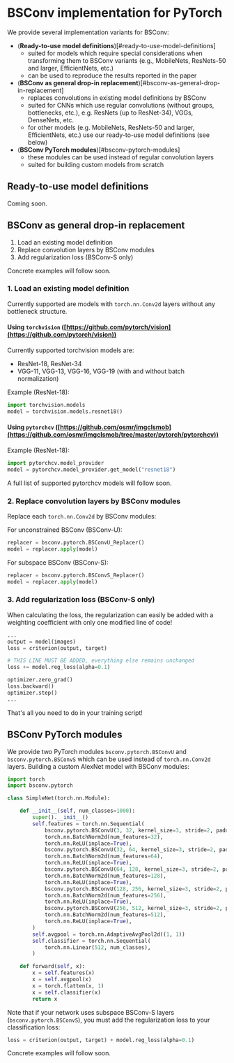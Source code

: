 BSConv implementation for PyTorch
=================================

We provide several implementation variants for BSConv:

* (**Ready-to-use model definitions**)[#ready-to-use-model-definitions]
    * suited for models which require special considerations when transforming them to BSConv variants (e.g., MobileNets, ResNets-50 and larger, EfficientNets, etc.)
    * can be used to reproduce the results reported in the paper
* (**BSConv as general drop-in replacement**)[#bsconv-as-general-drop-in-replacement]
    * replaces convolutions in existing model definitions by BSConv
    * suited for CNNs which use regular convolutions (without groups, bottlenecks, etc.), e.g. ResNets (up to ResNet-34), VGGs, DenseNets, etc.
    * for other models (e.g. MobileNets, ResNets-50 and larger, EfficientNets, etc.) use our ready-to-use model definitions (see below)
* (**BSConv PyTorch modules**)[#bsconv-pytorch-modules]
    * these modules can be used instead of regular convolution layers
    * suited for building custom models from scratch


Ready-to-use model definitions
------------------------------

Coming soon.


BSConv as general drop-in replacement
-------------------------------------

1. Load an existing model definition
2. Replace convolution layers by BSConv modules
3. Add regularization loss (BSConv-S only)

Concrete examples will follow soon.


### 1. Load an existing model definition

Currently supported are models with `torch.nn.Conv2d` layers without any bottleneck structure.

#### Using `torchvision` ([https://github.com/pytorch/vision](https://github.com/pytorch/vision))

Currently supported torchvision models are:
* ResNet-18, ResNet-34
* VGG-11, VGG-13, VGG-16, VGG-19 (with and without batch normalization)

Example (ResNet-18):

```python
import torchvision.models
model = torchvision.models.resnet18()
```

#### Using `pytorchcv` ([https://github.com/osmr/imgclsmob](https://github.com/osmr/imgclsmob/tree/master/pytorch/pytorchcv))


Example (ResNet-18):

```python
import pytorchcv.model_provider
model = pytorchcv.model_provider.get_model("resnet18")
```

A full list of supported pytorchcv models will follow soon.

### 2. Replace convolution layers by BSConv modules

Replace each `torch.nn.Conv2d` by BSConv modules:

For unconstrained BSConv (BSConv-U):

```python
replacer = bsconv.pytorch.BSConvU_Replacer()
model = replacer.apply(model)
```

For subspace BSConv (BSConv-S):

```python
replacer = bsconv.pytorch.BSConvS_Replacer()
model = replacer.apply(model)
```

### 3. Add regularization loss (BSConv-S only)

When calculating the loss, the regularization can easily be added with a weighting coefficient with only one modified line of code!

```python
...
output = model(images)
loss = criterion(output, target)

# THIS LINE MUST BE ADDED, everything else remains unchanged
loss += model.reg_loss(alpha=0.1)

optimizer.zero_grad()
loss.backward()
optimizer.step()
...
```

That's all you need to do in your training script!


BSConv PyTorch modules
----------------------

We provide two PyTorch modules `bsconv.pytorch.BSConvU` and `bsconv.pytorch.BSConvS` which can be used instead of `torch.nn.Conv2d` layers.
Building a custom AlexNet model with BSConv modules:

```python
import torch
import bsconv.pytorch

class SimpleNet(torch.nn.Module):

    def __init__(self, num_classes=1000):
        super().__init__()
        self.features = torch.nn.Sequential(
            bsconv.pytorch.BSConvU(3, 32, kernel_size=3, stride=2, padding=1),
            torch.nn.BatchNorm2d(num_features=32),
            torch.nn.ReLU(inplace=True),
            bsconv.pytorch.BSConvU(32, 64, kernel_size=3, stride=2, padding=1),
            torch.nn.BatchNorm2d(num_features=64),
            torch.nn.ReLU(inplace=True),
            bsconv.pytorch.BSConvU(64, 128, kernel_size=3, stride=2, padding=1),
            torch.nn.BatchNorm2d(num_features=128),
            torch.nn.ReLU(inplace=True),
            bsconv.pytorch.BSConvU(128, 256, kernel_size=3, stride=2, padding=1),
            torch.nn.BatchNorm2d(num_features=256),
            torch.nn.ReLU(inplace=True),
            bsconv.pytorch.BSConvU(256, 512, kernel_size=3, stride=2, padding=1),
            torch.nn.BatchNorm2d(num_features=512),
            torch.nn.ReLU(inplace=True),
        )
        self.avgpool = torch.nn.AdaptiveAvgPool2d((1, 1))
        self.classifier = torch.nn.Sequential(
            torch.nn.Linear(512, num_classes),
        )

    def forward(self, x):
        x = self.features(x)
        x = self.avgpool(x)
        x = torch.flatten(x, 1)
        x = self.classifier(x)
        return x
```

Note that if your network uses subspace BSConv-S layers (`bsconv.pytorch.BSConvS`), you must add the regularization loss to your classification loss:

```python
loss = criterion(output, target) + model.reg_loss(alpha=0.1)
```

Concrete examples will follow soon.
